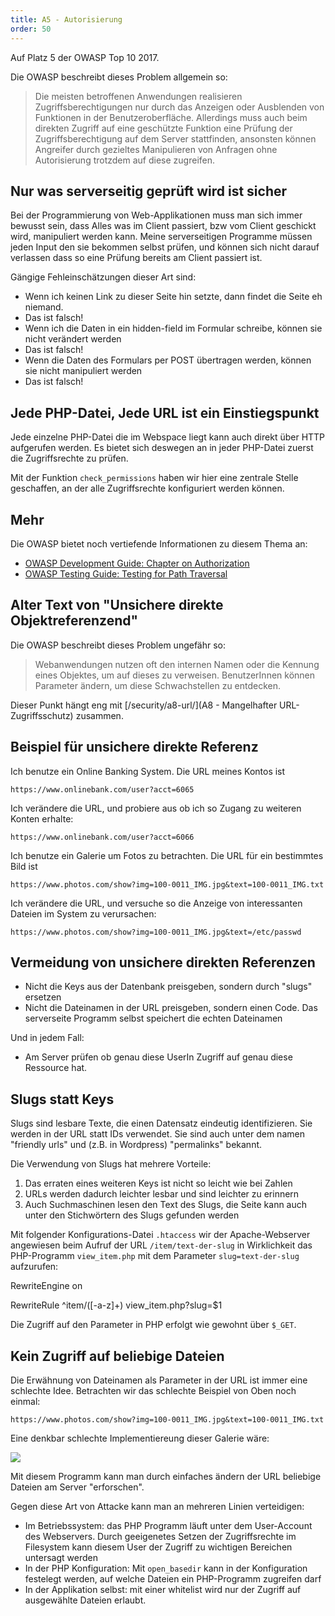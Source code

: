 ```yaml
---
title: A5 - Autorisierung
order: 50
---
```


Auf Platz 5 der OWASP Top 10 2017.

Die OWASP beschreibt dieses Problem allgemein so:

> Die meisten betroffenen Anwendungen realisieren Zugriffsberechtigungen nur durch das Anzeigen  oder Ausblenden von Funktionen in der Benutzeroberfläche. Allerdings muss auch beim direkten Zugriff auf eine geschützte Funktion eine Prüfung der Zugriffsberechtigung auf dem Server stattfinden, ansonsten können Angreifer durch gezieltes Manipulieren von Anfragen ohne Autorisierung trotzdem auf diese zugreifen.

## Nur was serverseitig geprüft wird ist sicher

Bei der Programmierung von Web-Applikationen muss man sich immer bewusst sein,
dass Alles was im Client passiert, bzw vom Client geschickt wird, manipuliert werden kann.
Meine serverseitigen Programme müssen jeden Input den sie bekommen selbst prüfen, und können
sich nicht darauf verlassen dass so eine Prüfung bereits am Client passiert ist.

Gängige Fehleinschätzungen dieser Art sind:

* Wenn ich keinen Link zu dieser Seite hin setzte, dann findet die Seite eh niemand.
* Das ist falsch! 
* Wenn ich die Daten in ein hidden-field im Formular schreibe, können sie nicht verändert werden
* Das ist falsch! 
* Wenn die Daten des Formulars per POST übertragen werden, können sie nicht manipuliert werden
* Das ist falsch!

## Jede PHP-Datei, Jede URL ist ein Einstiegspunkt

Jede einzelne PHP-Datei die im Webspace liegt kann auch direkt
über HTTP aufgerufen werden. Es bietet sich deswegen an in jeder
PHP-Datei zuerst die Zugriffsrechte zu prüfen.

<php caption="Prüfung der Zugriffsrechte am Anfang jeder PHP-Datei">
<?php
  include "functions.php";
  check_permissions();
  // .... 
</php>

Mit der Funktion `check_permissions` haben wir hier eine zentrale
Stelle geschaffen, an der alle Zugriffsrechte konfiguriert werden können.

## Mehr

Die OWASP bietet noch vertiefende Informationen zu diesem Thema an:

* [OWASP Development Guide: Chapter on Authorization](http://www.owasp.org/index.php/Guide_to_Authorization)
* [OWASP Testing Guide: Testing for Path Traversal](http://www.owasp.org/index.php/Testing_for_Path_Traversal)




## Alter Text von "Unsichere direkte Objektreferenzend"

Die OWASP beschreibt dieses Problem ungefähr so:

> Webanwendungen nutzen oft den internen Namen oder die Kennung eines Objektes, um auf dieses zu verweisen. BenutzerInnen können Parameter ändern, um diese Schwachstellen zu entdecken.

Dieser Punkt hängt eng mit [/security/a8-url/](A8 - Mangelhafter URL-Zugriffsschutz) zusammen.

## Beispiel für unsichere direkte Referenz

Ich benutze ein Online Banking System. Die URL meines Kontos ist

`https://www.onlinebank.com/user?acct=6065`

Ich verändere die URL, und probiere aus ob ich so Zugang zu weiteren Konten erhalte:

`https://www.onlinebank.com/user?acct=6066`


Ich benutze ein Galerie um Fotos zu betrachten. Die URL für ein bestimmtes Bild ist

`https://www.photos.com/show?img=100-0011_IMG.jpg&text=100-0011_IMG.txt`

Ich verändere die URL, und versuche so die Anzeige von interessanten Dateien im System zu verursachen:

`https://www.photos.com/show?img=100-0011_IMG.jpg&text=/etc/passwd`

## Vermeidung von unsichere direkten Referenzen

* Nicht die Keys aus der Datenbank preisgeben, sondern durch "slugs" ersetzen
* Nicht die Dateinamen in der URL preisgeben, sondern einen Code. Das serverseite Programm selbst speichert die echten Dateinamen

Und in jedem Fall:

* Am Server prüfen ob genau diese UserIn Zugriff auf genau diese Ressource hat.

## Slugs statt Keys

Slugs sind lesbare Texte, die einen Datensatz eindeutig identifizieren. Sie werden in der URL
statt IDs verwendet. Sie sind auch unter dem namen "friendly urls" und (z.B. in Wordpress) "permalinks" bekannt.

Die Verwendung von Slugs hat mehrere Vorteile:

1. Das erraten eines weiteren Keys ist nicht so leicht wie bei Zahlen
2. URLs werden dadurch leichter lesbar und sind leichter zu erinnern
3. Auch Suchmaschinen lesen den Text des Slugs, die Seite kann auch unter den Stichwörtern des Slugs gefunden werden

Mit folgender Konfigurations-Datei `.htaccess` wir der Apache-Webserver angewiesen
beim Aufruf der URL `/item/text-der-slug` in Wirklichkeit das PHP-Programm `view_item.php` mit dem Parameter 
`slug=text-der-slug` aufzurufen:

<plain caption=".htaccess">
RewriteEngine on

RewriteRule ^item/([-a-z]+) view_item.php?slug=$1
</plain>

Die Zugriff auf den Parameter in PHP erfolgt wie gewohnt über `$_GET`.

## Kein Zugriff auf beliebige Dateien

Die Erwähnung von Dateinamen als Parameter in der URL ist immer eine schlechte Idee.
Betrachten wir das schlechte Beispiel von Oben noch einmal:

`https://www.photos.com/show?img=100-0011_IMG.jpg&text=100-0011_IMG.txt`

Eine denkbar schlechte Implementiereung dieser Galerie wäre:

<htmlcode caption="Beliebiger Zugriff auf Dateien - NICHT SO PROGRAMMIEREN!">
  <img src="<?= $_GET['img'] ?>">
  <?php
  include $_GET['text'];  // nicht so programmieren!!!
  ?>
</htmlcode>

Mit diesem Programm kann man durch einfaches ändern der URL beliebige
Dateien am Server "erforschen". 

Gegen diese Art von Attacke kann man an mehreren Linien verteidigen:

* Im Betriebssystem: das PHP Programm läuft unter dem User-Account des Webservers. Durch geeigenetes Setzen der Zugriffsrechte im Filesystem kann diesem User der Zugriff zu wichtigen Bereichen untersagt werden
* In der PHP Konfiguration: Mit `open_basedir` kann in der Konfiguration festelegt werden, auf welche Dateien ein PHP-Programm zugreifen darf
* In der Applikation selbst: mit einer whitelist wird nur der Zugriff auf ausgewählte Dateien erlaubt.


